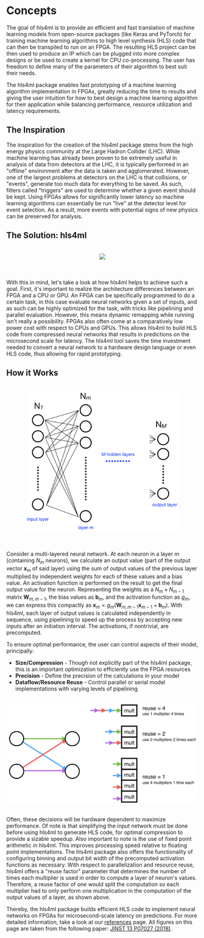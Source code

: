 # Concepts

The goal of hls4ml is to provide an efficient and fast translation of machine learning models from open-source packages (like Keras and PyTorch) for training machine learning algorithms to high level synthesis (HLS) code that can then be transpiled to run on an FPGA. The resulting HLS project can be then used to produce an IP which can be plugged into more complex designs or be used to create a kernel for CPU co-processing. The user has freedom to define many of the parameters of their algorithm to best suit their needs.  

The hls4ml package enables fast prototyping of a machine learning algorithm implementation in FPGAs,
greatly reducing the time to results and giving the user intuition for how to best design a machine learning algorithm for their application while balancing performance, resource utilization and latency requirements.

## The Inspiration

The inspiration for the creation of the hls4ml package stems from the high energy physics community at the Large Hadron Collider (LHC). While machine learning has already been proven to be extremely useful in analysis of data from detectors at the LHC, it is typically performed in an "offline" environment after the data is taken and agglomerated. However, one of the largest problems at detectors on the LHC is that collisions, or "events", generate too much data for everything to be saved. As such, filters called "triggers" are used to determine whether a given event should be kept. Using FPGAs allows for significantly lower latency so machine learning algorithms can essentially be run "live" at the detector level for event selection. As a result, more events with potential signs of new physics can be preserved for analysis.

## The Solution: hls4ml

<br>
<div style="text-align: center;"><img src="img/overview.jpg" width="600" /></div>
<br><br>

With this in mind, let's take a look at how hls4ml helps to achieve such a goal. First, it's important to realize the architecture differences between an FPGA and a CPU or GPU. An FPGA can be specifically programmed to do a certain task, in this case evaluate neural networks given a set of inputs, and as such can be highly optimized for the task, with tricks like pipelining and parallel evaluation. However, this means dynamic remapping while running isn't really a possibility. FPGAs also often come at a comparatively low power cost with respect to CPUs and GPUs. This allows hls4ml to build HLS code from compressed neural networks that results in predictions on the microsecond scale for latency. The hls4ml tool saves the time investment needed to convert a neural network to a hardware design language or even HLS code, thus allowing for rapid prototyping.


## How it Works

<br>
<div style="text-align: center;"><img src="img/nn_map_paper_fig_2.png" width="400" /></div>
<br><br>

Consider a multi-layered neural network. At each neuron in a layer $m$ (containing $N_m$ neurons), we calculate an output value (part of the output vector $\mathbf{x}_m$ of said layer) using the sum of output values of the previous layer multiplied by independent weights for each of these values and a bias value. An activation function is performed on the result to get the final output value for the neuron. Representing the weights as a $N_m \times N_{m-1}$ matrix $\mathbf{W}_{m,m-1}$, the bias values as $\mathbf{b}_m$, and the activation function as $g_m$, we can express this compactly as $\mathbf{x}_m = g_m(\mathbf{W}_{m,m-1}\mathbf{x}_{m-1}+\mathbf{b}_m)$. With hls4ml, each layer of output values is calculated independently in sequence, using pipelining to speed up the process by accepting new inputs after an initiation interval. The activations, if nontrivial, are precomputed. 

To ensure optimal performance, the user can control aspects of their model, principally:

   * **Size/Compression** - Though not explicitly part of the hls4ml package, this is an important optimization to efficiently use the FPGA resources
   * **Precision** - Define the precision of the calculations in your model
   * **Dataflow/Resource Reuse** - Control parallel or serial model implementations with varying levels of pipelining

<br>
<div style="text-align: center;"><img src="img/reuse_factor_paper_fig_8.png" width="500" /></div>
<br>

Often, these decisions will be hardware dependent to maximize performance. Of note is that simplifying the input network must be done before using hls4ml to generate HLS code, for optimal compression to provide a sizable speedup. Also important to note is the use of fixed point arithmetic in hls4ml. This improves processing speed relative to floating point implementations. The hls4ml package also offers the functionality of configuring binning and output bit width of the precomputed activation functions as necessary. With respect to parallelization and resource reuse, hls4ml offers a "reuse factor" parameter that determines the number of times each multiplier is used in order to compute a layer of neuron's values. Therefore, a reuse factor of one would split the computation so each multiplier had to only perform one multiplication in the computation of the output values of a layer, as shown above.

Thereby, the hls4ml package builds efficient HLS code to implement neural networks on FPGAs for microsecond-scale latency on predictions. For more detailed information, take a look at our <a href="REFERENCE.html">references</a> page. All figures on this page are taken from the following paper: [JINST 13 P07027 (2018)](https://dx.doi.org/10.1088/1748-0221/13/07/P07027).